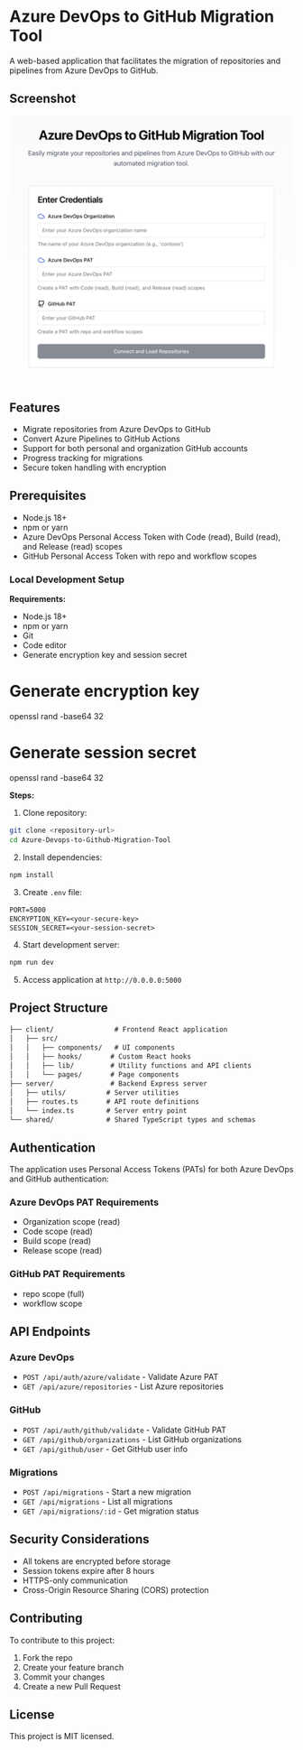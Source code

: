 
# Azure DevOps to GitHub Migration Tool

A web-based application that facilitates the migration of repositories and pipelines from Azure DevOps to GitHub.

## Screenshot

![Application Screenshot](public/screenshot.jpg)

## Features

- Migrate repositories from Azure DevOps to GitHub
- Convert Azure Pipelines to GitHub Actions
- Support for both personal and organization GitHub accounts
- Progress tracking for migrations
- Secure token handling with encryption

## Prerequisites

- Node.js 18+
- npm or yarn
- Azure DevOps Personal Access Token with Code (read), Build (read), and Release (read) scopes
- GitHub Personal Access Token with repo and workflow scopes

### Local Development Setup

**Requirements:**
- Node.js 18+
- npm or yarn
- Git
- Code editor
- Generate encryption key and session secret

# Generate encryption key
openssl rand -base64 32

# Generate session secret
openssl rand -base64 32

**Steps:**
1. Clone repository:
```bash
git clone <repository-url>
cd Azure-Devops-to-Github-Migration-Tool
```

2. Install dependencies:
```bash
npm install
```

3. Create `.env` file:
```
PORT=5000
ENCRYPTION_KEY=<your-secure-key>
SESSION_SECRET=<your-session-secret>
```

4. Start development server:
```bash
npm run dev
```

5. Access application at `http://0.0.0.0:5000`



## Project Structure

```
├── client/               # Frontend React application
│   ├── src/
│   │   ├── components/   # UI components
│   │   ├── hooks/       # Custom React hooks
│   │   ├── lib/         # Utility functions and API clients
│   │   └── pages/       # Page components
├── server/              # Backend Express server
│   ├── utils/          # Server utilities
│   ├── routes.ts       # API route definitions
│   └── index.ts        # Server entry point
└── shared/             # Shared TypeScript types and schemas
```

## Authentication

The application uses Personal Access Tokens (PATs) for both Azure DevOps and GitHub authentication:

### Azure DevOps PAT Requirements
- Organization scope (read)
- Code scope (read)
- Build scope (read)
- Release scope (read)

### GitHub PAT Requirements
- repo scope (full)
- workflow scope

## API Endpoints

### Azure DevOps
- `POST /api/auth/azure/validate` - Validate Azure PAT
- `GET /api/azure/repositories` - List Azure repositories

### GitHub
- `POST /api/auth/github/validate` - Validate GitHub PAT
- `GET /api/github/organizations` - List GitHub organizations
- `GET /api/github/user` - Get GitHub user info

### Migrations
- `POST /api/migrations` - Start a new migration
- `GET /api/migrations` - List all migrations
- `GET /api/migrations/:id` - Get migration status


## Security Considerations

- All tokens are encrypted before storage
- Session tokens expire after 8 hours
- HTTPS-only communication
- Cross-Origin Resource Sharing (CORS) protection

## Contributing

To contribute to this project:

1. Fork the repo
2. Create your feature branch
3. Commit your changes
4. Create a new Pull Request

## License

This project is MIT licensed.
